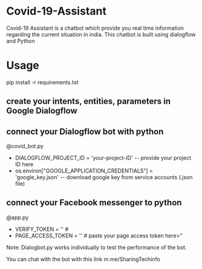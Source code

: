 # Covid-19-Assistant
Covid-19 Assistant is a chatbot which provide you real time information regarding the current situation in india. 
This chatbot is built using dialogflow and Python

# Usage
pip install -r requirements.txt

## create your intents, entities, parameters in Google Dialogflow
## connect your Dialogflow bot with python
@covid_bot.py
* DIALOGFLOW_PROJECT_ID = 'your-project-ID' -- provide your project ID here
* os.environ["GOOGLE_APPLICATION_CREDENTIALS"] = 'google_key.json' -- download google key from service accounts (.json file)

## connect your Facebook messenger to python
@app.py
* VERIFY_TOKEN = ''  # <paste your verify token here>
* PAGE_ACCESS_TOKEN = ''  # paste your page access token here>"

Note: Dialogbot.py works individually to test the performance of the bot.

You can chat with the bot with this link m.me/SharingTechinfo
